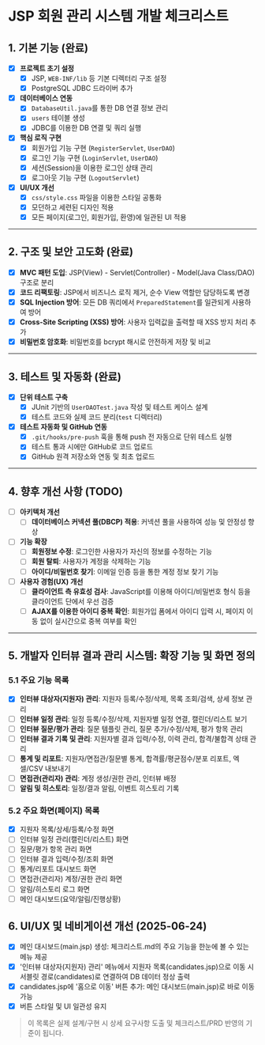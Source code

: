 # JSP 회원 관리 시스템 개발 체크리스트

## 1. 기본 기능 (완료)

- [x] **프로젝트 초기 설정**
  - [x] JSP, `WEB-INF/lib` 등 기본 디렉터리 구조 설정
  - [x] PostgreSQL JDBC 드라이버 추가
- [x] **데이터베이스 연동**
  - [x] `DatabaseUtil.java`를 통한 DB 연결 정보 관리
  - [x] `users` 테이블 생성
  - [x] JDBC를 이용한 DB 연결 및 쿼리 실행
- [x] **핵심 로직 구현**
  - [x] 회원가입 기능 구현 (`RegisterServlet`, `UserDAO`)
  - [x] 로그인 기능 구현 (`LoginServlet`, `UserDAO`)
  - [x] 세션(Session)을 이용한 로그인 상태 관리
  - [x] 로그아웃 기능 구현 (`LogoutServlet`)
- [x] **UI/UX 개선**
  - [x] `css/style.css` 파일을 이용한 스타일 공통화
  - [x] 모던하고 세련된 디자인 적용
  - [x] 모든 페이지(로그인, 회원가입, 환영)에 일관된 UI 적용

---

## 2. 구조 및 보안 고도화 (완료)

- [x] **MVC 패턴 도입**: JSP(View) - Servlet(Controller) - Model(Java Class/DAO) 구조로 분리
- [x] **코드 리팩토링**: JSP에서 비즈니스 로직 제거, 순수 View 역할만 담당하도록 변경
- [x] **SQL Injection 방어**: 모든 DB 쿼리에서 `PreparedStatement`를 일관되게 사용하여 방어
- [x] **Cross-Site Scripting (XSS) 방어**: 사용자 입력값을 출력할 때 XSS 방지 처리 추가
- [x] **비밀번호 암호화**: 비밀번호를 bcrypt 해시로 안전하게 저장 및 비교

---

## 3. 테스트 및 자동화 (완료)

- [x] **단위 테스트 구축**
  - [x] JUnit 기반의 `UserDAOTest.java` 작성 및 테스트 케이스 설계
  - [x] 테스트 코드와 실제 코드 분리(`test` 디렉터리)
- [x] **테스트 자동화 및 GitHub 연동**
  - [x] `.git/hooks/pre-push` 훅을 통해 push 전 자동으로 단위 테스트 실행
  - [x] 테스트 통과 시에만 GitHub로 코드 업로드
  - [x] GitHub 원격 저장소와 연동 및 최초 업로드

---

## 4. 향후 개선 사항 (TODO)

- [ ] **아키텍처 개선**
  - [ ] **데이터베이스 커넥션 풀(DBCP) 적용**: 커넥션 풀을 사용하여 성능 및 안정성 향상
- [ ] **기능 확장**
  - [ ] **회원정보 수정**: 로그인한 사용자가 자신의 정보를 수정하는 기능
  - [ ] **회원 탈퇴**: 사용자가 계정을 삭제하는 기능
  - [ ] **아이디/비밀번호 찾기**: 이메일 인증 등을 통한 계정 정보 찾기 기능
- [ ] **사용자 경험(UX) 개선**
  - [ ] **클라이언트 측 유효성 검사**: JavaScript를 이용해 아이디/비밀번호 형식 등을 클라이언트 단에서 우선 검증
  - [ ] **AJAX를 이용한 아이디 중복 확인**: 회원가입 폼에서 아이디 입력 시, 페이지 이동 없이 실시간으로 중복 여부를 확인

---

## 5. 개발자 인터뷰 결과 관리 시스템: 확장 기능 및 화면 정의

### 5.1 주요 기능 목록

- [x] **인터뷰 대상자(지원자) 관리**: 지원자 등록/수정/삭제, 목록 조회/검색, 상세 정보 관리
- [ ] **인터뷰 일정 관리**: 일정 등록/수정/삭제, 지원자별 일정 연결, 캘린더/리스트 보기
- [ ] **인터뷰 질문/평가 관리**: 질문 템플릿 관리, 질문 추가/수정/삭제, 평가 항목 관리
- [ ] **인터뷰 결과 기록 및 관리**: 지원자별 결과 입력/수정, 이력 관리, 합격/불합격 상태 관리
- [ ] **통계 및 리포트**: 지원자/면접관/질문별 통계, 합격률/평균점수/분포 리포트, 엑셀/CSV 내보내기
- [ ] **면접관(관리자) 관리**: 계정 생성/권한 관리, 인터뷰 배정
- [ ] **알림 및 히스토리**: 일정/결과 알림, 이벤트 히스토리 기록

### 5.2 주요 화면(페이지) 목록

- [x] 지원자 목록/상세/등록/수정 화면
- [ ] 인터뷰 일정 관리(캘린더/리스트) 화면
- [ ] 질문/평가 항목 관리 화면
- [ ] 인터뷰 결과 입력/수정/조회 화면
- [ ] 통계/리포트 대시보드 화면
- [ ] 면접관(관리자) 계정/권한 관리 화면
- [ ] 알림/히스토리 로그 화면
- [ ] 메인 대시보드(요약/알림/진행상황)

## 6. UI/UX 및 네비게이션 개선 (2025-06-24)

- [x] 메인 대시보드(main.jsp) 생성: 체크리스트.md의 주요 기능을 한눈에 볼 수 있는 메뉴 제공
- [x] '인터뷰 대상자(지원자) 관리' 메뉴에서 지원자 목록(candidates.jsp)으로 이동 시 서블릿 경로(candidates)로 연결하여 DB 데이터 정상 출력
- [x] candidates.jsp에 '홈으로 이동' 버튼 추가: 메인 대시보드(main.jsp)로 바로 이동 가능
- [x] 버튼 스타일 및 UI 일관성 유지

> 이 목록은 실제 설계/구현 시 상세 요구사항 도출 및 체크리스트/PRD 반영의 기준이 됩니다. 